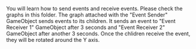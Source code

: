 You will learn how to send events and receive events. Please check the graphs in this folder.
The graph attached with the "Event Sender" GameObject sends events to its children.
It sends an event to "Event Receiver 1" GameObject after 3 seconds and "Event Receiver 2" GameObject after another 3 seconds.
Once the chlidren receive the event, they will be rotated around the Y axis.
